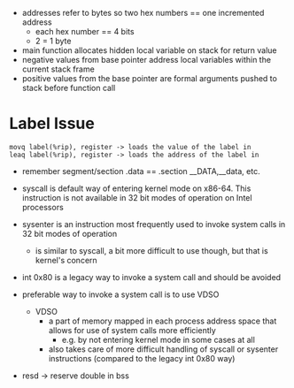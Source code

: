 - addresses refer to bytes so two hex numbers == one incremented address
    - each hex number == 4 bits
    - 2 = 1 byte
- main function allocates hidden local variable on stack for return value
- negative values from base pointer address local variables within the current
  stack frame
- positive values from the base pointer are formal arguments pushed to stack before
  function call

# Label Issue
```
movq label(%rip), register -> loads the value of the label in
leaq label(%rip), register -> loads the address of the label in
```


- remember segment/section .data == .section __DATA,__data, etc.
- syscall is default way of entering kernel mode on x86-64. This instruction is not available in 32 bit modes of
  operation on Intel processors
- sysenter is an instruction most frequently used to invoke system calls in 32 bit modes of operation
    - is similar to syscall, a bit more difficult to use though, but that is kernel's concern
- int 0x80 is a legacy way to invoke a system call and should be avoided
- preferable way to invoke a system call is to use VDSO
    - VDSO
        - a part of memory mapped in each process address space that allows for use of system calls more efficiently
            - e.g. by not entering kernel mode in some cases at all
        - also takes care of more difficult handling of syscall or sysenter instructions (compared to the legacy int
          0x80 way)


- resd -> reserve double in bss
